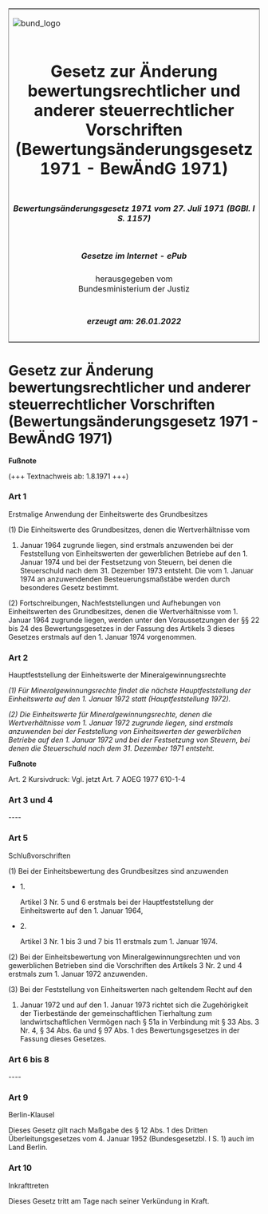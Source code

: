 <span id="DECKBLATT.html"></span>

<table border="0" frame="border" width="100%">

<tr valign="top">

<td align="left">

![bund\_logo](BfJ_2021_Web_de_de.gif)

</td>

<td align="right">

 

</td>

</tr>

<tr align="center" valign="middle">

<td colspan="2">

# Gesetz zur Änderung bewertungsrechtlicher und anderer steuerrechtlicher Vorschriften (Bewertungsänderungsgesetz 1971 - BewÄndG 1971)

</td>

</tr>

<tr align="center" valign="middle">

<td colspan="2">

##### Bewertungsänderungsgesetz 1971 vom 27. Juli 1971 (BGBl. I S. 1157)

</td>

</tr>

<tr align="center" valign="middle">

<td colspan="2">

  
  

##### Gesetze im Internet - ePub  
  
herausgegeben vom  
Bundesministerium der Justiz

</td>

</tr>

<tr align="center" valign="bottom">

<td colspan="2">

  
  

##### erzeugt am: 26.01.2022

</td>

</tr>

</table>

<span id="BJNR011570971.html"></span>

# Gesetz zur Änderung bewertungsrechtlicher und anderer steuerrechtlicher Vorschriften (Bewertungsänderungsgesetz 1971 - BewÄndG 1971)

<div>

  
**Fußnote**

<div class="jnhtml">

<div>

<div class="jurAbsatz">

(+++ Textnachweis ab: 1.8.1971 +++)

</div>

</div>

</div>

</div>

<span id="BJNR011570971BJNE000100303.html"></span>

### Art 1  
Erstmalige Anwendung der Einheitswerte des Grundbesitzes

<div>

<div class="jnhtml">

<div>

<div class="jurAbsatz">

(1) Die Einheitswerte des Grundbesitzes, denen die Wertverhältnisse vom
1. Januar 1964 zugrunde liegen, sind erstmals anzuwenden bei der
Feststellung von Einheitswerten der gewerblichen Betriebe auf den 1.
Januar 1974 und bei der Festsetzung von Steuern, bei denen die
Steuerschuld nach dem 31. Dezember 1973 entsteht. Die vom 1. Januar 1974
an anzuwendenden Besteuerungsmaßstäbe werden durch besonderes Gesetz
bestimmt.

</div>

<div class="jurAbsatz">

(2) Fortschreibungen, Nachfeststellungen und Aufhebungen von
Einheitswerten des Grundbesitzes, denen die Wertverhältnisse vom 1.
Januar 1964 zugrunde liegen, werden unter den Voraussetzungen der §§ 22
bis 24 des Bewertungsgesetzes in der Fassung des Artikels 3 dieses
Gesetzes erstmals auf den 1. Januar 1974 vorgenommen.

</div>

</div>

</div>

</div>

<span id="BJNR011570971BJNE000200303.html"></span>

### Art 2  
Hauptfeststellung der Einheitswerte der Mineralgewinnungsrechte

<div>

<div class="jnhtml">

<div>

<div class="jurAbsatz">

<span style="font-style:italic;">(1) Für Mineralgewinnungsrechte findet
die nächste Hauptfeststellung der Einheitswerte auf den 1. Januar 1972
statt (Hauptfeststellung 1972).</span>

</div>

<div class="jurAbsatz">

<span style="font-style:italic;">(2) Die Einheitswerte für
Mineralgewinnungsrechte, denen die Wertverhältnisse vom 1. Januar 1972
zugrunde liegen, sind erstmals anzuwenden bei der Feststellung von
Einheitswerten der gewerblichen Betriebe auf den 1. Januar 1972 und bei
der Festsetzung von Steuern, bei denen die Steuerschuld nach dem 31.
Dezember 1971 entsteht.</span>

</div>

</div>

</div>

</div>

<div>

  
**Fußnote**

<div class="jnhtml">

<div>

<div class="jurAbsatz">

Art. 2 Kursivdruck: Vgl. jetzt Art. 7 AOEG 1977 610-1-4

</div>

</div>

</div>

</div>

<span id="BJNR011570971BJNE000300303.html"></span>

### Art 3 und 4  
\----

<span id="BJNR011570971BJNE000400303.html"></span>

### Art 5  
Schlußvorschriften

<div>

<div class="jnhtml">

<div>

<div class="jurAbsatz">

(1) Bei der Einheitsbewertung des Grundbesitzes sind anzuwenden

  - 1\.
    
    <div style="">
    
    Artikel 3 Nr. 5 und 6 erstmals bei der Hauptfeststellung der
    Einheitswerte auf den 1. Januar 1964,
    
    </div>

  - 2\.
    
    <div style="">
    
    Artikel 3 Nr. 1 bis 3 und 7 bis 11 erstmals zum 1. Januar 1974.
    
    </div>

</div>

<div class="jurAbsatz">

(2) Bei der Einheitsbewertung von Mineralgewinnungsrechten und von
gewerblichen Betrieben sind die Vorschriften des Artikels 3 Nr. 2 und 4
erstmals zum 1. Januar 1972 anzuwenden.

</div>

<div class="jurAbsatz">

(3) Bei der Feststellung von Einheitswerten nach geltendem Recht auf den
1. Januar 1972 und auf den 1. Januar 1973 richtet sich die Zugehörigkeit
der Tierbestände der gemeinschaftlichen Tierhaltung zum
landwirtschaftlichen Vermögen nach § 51a in Verbindung mit § 33 Abs. 3
Nr. 4, § 34 Abs. 6a und § 97 Abs. 1 des Bewertungsgesetzes in der
Fassung dieses Gesetzes.

</div>

</div>

</div>

</div>

<span id="BJNR011570971BJNE000500303.html"></span>

### Art 6 bis 8  
\----

<span id="BJNR011570971BJNE000600303.html"></span>

### Art 9  
Berlin-Klausel

<div>

<div class="jnhtml">

<div>

<div class="jurAbsatz">

Dieses Gesetz gilt nach Maßgabe des § 12 Abs. 1 des Dritten
Überleitungsgesetzes vom 4. Januar 1952 (Bundesgesetzbl. I S. 1) auch
im Land Berlin.

</div>

</div>

</div>

</div>

<span id="BJNR011570971BJNE000700303.html"></span>

### Art 10  
Inkrafttreten

<div>

<div class="jnhtml">

<div>

<div class="jurAbsatz">

Dieses Gesetz tritt am Tage nach seiner Verkündung in Kraft.

</div>

</div>

</div>

</div>
